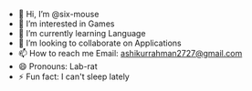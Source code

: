 - 👋 Hi, I’m @six-mouse
- 👀 I’m interested in Games
- 🌱 I’m currently learning Language
- 💞️ I’m looking to collaborate on Applications
- 📫 How to reach me Email: ashikurrahman2727@gmail.com
- 😄 Pronouns: Lab-rat
- ⚡ Fun fact: I can't sleep lately

<!---
six-mouse/six-mouse is a ✨ special ✨ repository because its `README.md` (this file) appears on your GitHub profile.
You can click the Preview link to take a look at your changes.
--->
